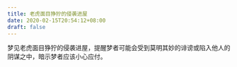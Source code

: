 ```yaml
---
title: 老虎面目狰狞的侵袭进屋
date: 2020-02-15T20:54:12+08:00
draft: false
---
```


梦见老虎面目狰狞的侵袭进屋，提醒梦者可能会受到莫明其妙的诽谤或陷入他人的阴谋之中，暗示梦者应该小心应付。
